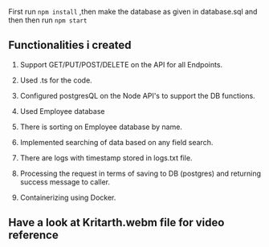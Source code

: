 First run ```npm install``` ,then make the database as given in database.sql and then  then run ```npm start```

## Functionalities i created 

1. Support GET/PUT/POST/DELETE on the API for all Endpoints.
2. Used .ts for the code.
3. Configured postgresQL on the Node API's to support the DB functions.

4. Used Employee database
5. There is sorting on Employee database by name.
6. Implemented searching of data based on any field search. 
7. There are logs with timestamp stored in logs.txt file.
8. Processing the request in terms of saving to DB (postgres) and returning success message to caller.
9. Containerizing using Docker.

## Have a look at Kritarth.webm file for video reference

